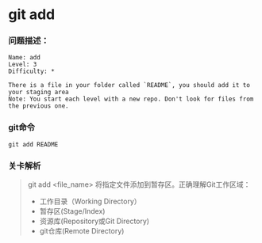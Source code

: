 # git add

### 问题描述：

```text
Name: add
Level: 3
Difficulty: *

There is a file in your folder called `README`, you should add it to your staging area
Note: You start each level with a new repo. Don't look for files from the previous one.

```

### git命令

```shell
git add README
```

### 关卡解析

> git add <file_name> 将指定文件添加到暂存区。正确理解Git工作区域：
> 
> - 工作目录（Working Directory）
> - 暂存区(Stage/Index)
> - 资源库(Repository或Git Directory)
> - git仓库(Remote Directory)